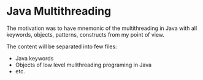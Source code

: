 # Java Multithreading
The motivation was to have mnemonic of the multithreading in Java with all keywords, objects, patterns, constructs from my point of view.

The content will be separated into few files:
* Java keywords
* Objects of low level mulithreading programing in Java
* etc.
